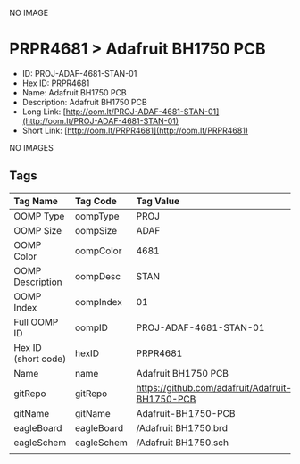 


  
NO IMAGE  
# PRPR4681 > Adafruit BH1750 PCB

- ID: PROJ-ADAF-4681-STAN-01
- Hex ID: PRPR4681
- Name: Adafruit BH1750 PCB
- Description: Adafruit BH1750 PCB
- Long Link: [http://oom.lt/PROJ-ADAF-4681-STAN-01](http://oom.lt/PROJ-ADAF-4681-STAN-01)
- Short Link: [http://oom.lt/PRPR4681](http://oom.lt/PRPR4681)
  
NO IMAGES  
## Tags
  

|Tag Name|Tag Code|Tag Value|
| :--- | :--- | :--- |
|OOMP Type|oompType|PROJ|
|OOMP Size|oompSize|ADAF|
|OOMP Color|oompColor|4681|
|OOMP Description|oompDesc|STAN|
|OOMP Index|oompIndex|01|
|Full OOMP ID|oompID|PROJ-ADAF-4681-STAN-01|
|Hex ID (short code)|hexID|PRPR4681|
|Name|name|Adafruit BH1750 PCB|
|gitRepo|gitRepo|https://github.com/adafruit/Adafruit-BH1750-PCB|
|gitName|gitName|Adafruit-BH1750-PCB|
|eagleBoard|eagleBoard|/Adafruit BH1750.brd|
|eagleSchem|eagleSchem|/Adafruit BH1750.sch|
||||
